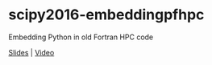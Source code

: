 # scipy2016-embeddingpfhpc
Embedding Python in old Fortran HPC code

[Slides](https://docs.google.com/presentation/d/1A2jf3tahr925olLSyTPcdLACTS5SrUlo2RUAiuG0pgU/edit?usp=sharing) | [Video](https://www.youtube.com/watch?v=DQOysAwMmSM)
